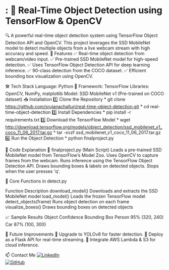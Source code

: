 # : 🚀 Real-Time Object Detection using TensorFlow & OpenCV
🔍 A powerful real-time object detection system using TensorFlow Object Detection API and OpenCV. This project leverages the SSD MobileNet model to detect multiple objects from a live webcam stream with high accuracy and speed.
📌 Features
  ✅ Real-time object detection from webcam/video input.
  ✅ Pre-trained SSD MobileNet model for high-speed detection.
  ✅ Uses TensorFlow Object Detection API for deep learning inference.
  ✅ 90-class detection from the COCO dataset.
  ✅ Efficient bounding box visualization using OpenCV.
  
🛠 Tech Stack
    Language: Python 🐍
    Framework: TensorFlow
    Libraries: OpenCV, NumPy, matplotlib
    Model: SSD MobileNet v1 (Pre-trained on COCO dataset)
📥 Installation
    1️⃣ Clone the Repository
      * git clone https://github.com/srujanachalluri/real-time-object-detection.git
      * cd real-time-object-detection
    2️⃣ Install Dependencies
      * pip install -r requirements.txt
    3️⃣ Download the TensorFlow Model
      * wget http://download.tensorflow.org/models/object_detection/ssd_mobilenet_v1_coco_11_06_2017.tar.gz
      * tar -xvzf ssd_mobilenet_v1_coco_11_06_2017.tar.gz
    4️⃣ Run the Object Detection
      * python finalproject.py

📌 Code Explanation
🔹 finalproject.py (Main Script)
    Loads a pre-trained SSD MobileNet model from TensorFlow’s Model Zoo.
    Uses OpenCV to capture frames from the webcam.
    Runs inference using the TensorFlow Object Detection API.
    Draws bounding boxes & labels on detected objects.
    Stops when the user presses 'q'.

🔹 Core Functions in detect.py

  Function	                  Description
  download_model()	          Downloads and extracts the SSD MobileNet model
  load_model()	              Loads the frozen TensorFlow model
  detect_objects(frame)	      Runs object detection on each frame
  visualize_boxes()	           Draws bounding boxes on detected objects

  
  📈 Sample Results
    Object	     Confidence	      Bounding Box
    Person	      95%	            (320, 240)
    Car	          87%	            (100, 300)

🚀 Future Improvements
  🔹 Upgrade to YOLOv8 for faster detection.
  🔹 Deploy as a Flask API for real-time streaming.
  🔹 Integrate AWS Lambda & S3 for cloud inference.

  📫 Contact Me
    [![LinkedIn](https://img.shields.io/badge/LinkedIn-blue?style=for-the-badge&logo=linkedin)](https://www.linkedin.com/in/srujana-challuri-b63b18160)  
    [![GitHub](https://img.shields.io/badge/GitHub-black?style=for-the-badge&logo=github)](https://github.com/srujanachalluri)  


